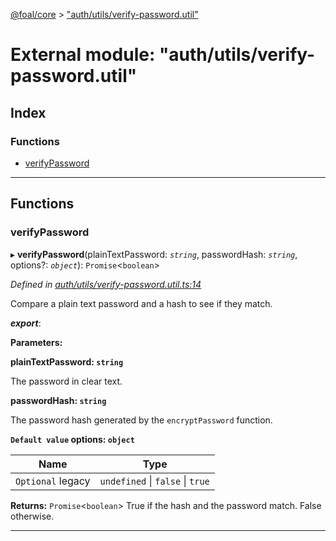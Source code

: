 [@foal/core](../README.md) > ["auth/utils/verify-password.util"](../modules/_auth_utils_verify_password_util_.md)

# External module: "auth/utils/verify-password.util"

## Index

### Functions

* [verifyPassword](_auth_utils_verify_password_util_.md#verifypassword)

---

## Functions

<a id="verifypassword"></a>

###  verifyPassword

▸ **verifyPassword**(plainTextPassword: *`string`*, passwordHash: *`string`*, options?: *`object`*): `Promise`<`boolean`>

*Defined in [auth/utils/verify-password.util.ts:14](https://github.com/FoalTS/foal/blob/7934e4d7/packages/core/src/auth/utils/verify-password.util.ts#L14)*

Compare a plain text password and a hash to see if they match.

*__export__*: 

**Parameters:**

**plainTextPassword: `string`**

The password in clear text.

**passwordHash: `string`**

The password hash generated by the `encryptPassword` function.

**`Default value` options: `object`**

| Name | Type |
| ------ | ------ |
| `Optional` legacy | `undefined` \| `false` \| `true` |

**Returns:** `Promise`<`boolean`>
True if the hash and the password match. False otherwise.

___

